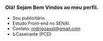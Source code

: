 ### Olá! Sejam Bem Vindos ao meu perfil.

- Sou publicitário.
- Estudo Front-end no SENAI.
- Contato: rodrigoaust@gmail.com
- ♿Caseirante (PCD)
